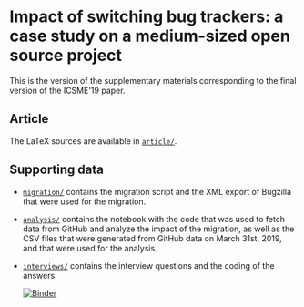 # Impact of switching bug trackers: a case study on a medium-sized open source project #

This is the version of the supplementary materials corresponding to
the final version of the ICSME'19 paper.

## Article ##

The LaTeX sources are available in [`article/`](article).

## Supporting data ##

- [`migration/`](migration) contains the migration script and the XML
  export of Bugzilla that were used for the migration.
- [`analysis/`](analysis) contains the notebook with the code that was
  used to fetch data from GitHub and analyze the impact of the
  migration, as well as the CSV files that were generated from GitHub
  data on March 31st, 2019, and that were used for the analysis.
- [`interviews/`](interviews) contains the interview questions and the
  coding of the answers.

  [![Binder](https://mybinder.org/badge_logo.svg)](https://mybinder.org/v2/gh/Zimmi48/impact-of-switching-bug-trackers/master?filepath=analysis%2FGitHub_migration.ipynb)
